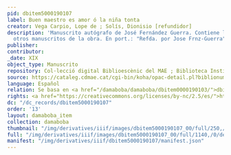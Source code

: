 ```yaml
---
pid: dbitem5000190107
label: Buen maestro es amor ó la niña tonta
creator: Vega Carpio, Lope de ; Solís, Dionisio [refundidor]
description: 'Manuscrito autógrafo de José Fernández Guerra. Contiene lecturas de
  otros manuscritos de la obra. En port.: "Refda. por Jose Frnz-Guerra". 23 h. '
publisher:
contributor:
_date: XIX
object_type: Manuscrito
repository: Col·lecció digital Biblioescènic del MAE ; Biblioteca Institut del Teatre
source: https://cataleg.cdmae.cat/cgi-bin/koha/opac-detail.pl?biblionumber=40847
language: Español
relation: Se basa en <a href="/damaboba/damaboba/dbitem0000190103/">dbitem0000190103</a>
rights: <a href="https://creativecommons.org/licenses/by-nc/2.5/es/">https://creativecommons.org/licenses/by-nc/2.5/es/</a>
dc: "/dc_records/dbitem5000190107"
order: '13'
layout: damaboba_item
collection: damaboba
thumbnail: "/img/derivatives/iiif/images/dbitem5000190107_00/full/250,/0/default.jpg"
full: "/img/derivatives/iiif/images/dbitem5000190107_00/full/1140,/0/default.jpg"
manifest: "/img/derivatives/iiif/dbitem5000190107/manifest.json"
---
```


